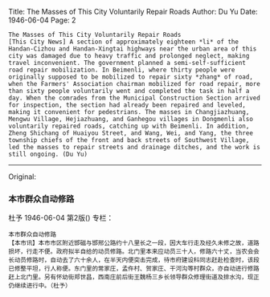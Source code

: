 Title: The Masses of This City Voluntarily Repair Roads
Author: Du Yu
Date: 1946-06-04
Page: 2

    The Masses of This City Voluntarily Repair Roads
    [This City News] A section of approximately eighteen *li* of the Handan-Cizhou and Handan-Xingtai highways near the urban area of this city was damaged due to heavy traffic and prolonged neglect, making travel inconvenient. The government planned a semi-self-sufficient road repair mobilization. In Beimenli, where thirty people were originally supposed to be mobilized to repair sixty *zhang* of road, when the Farmers' Association chairman mobilized for road repair, more than sixty people voluntarily went and completed the task in half a day. When the comrades from the Municipal Construction Section arrived for inspection, the section had already been repaired and leveled, making it convenient for pedestrians. The masses in Changjiazhuang, Mengwu Village, Hejiazhuang, and Ganhegou villages in Dongmenli also voluntarily repaired roads, catching up with Beimenli. In addition, Zheng Shichang of Huaiyou Street, and Wang, Wei, and Yang, the three township chiefs of the front and back streets of Southwest Village, led the masses to repair streets and drainage ditches, and the work is still ongoing. (Du Yu)



<hr /> 

Original: 


### 本市群众自动修路
杜予
1946-06-04
第2版()
专栏：

    本市群众自动修路
    【本市讯】本市市区附近邯磁与邯邢公路约十八里长之一段，因大车行走及经久未修之故，道路损坏，行走不便。政府拟半自给的动员修路。北门里本来应动员三十人，修路六十丈，当农会会长动员修路时，自动去了六十余人，在半天内便突击完成，待市府建设科同志赶赴检查时，该段已修整平坦，行人称便。东门里的常家庄，孟仵村、贺家庄、干河沟等村群众，亦自动进行修路赶上北门里。另有怀幼街郑世昌，西南庄前后街王魏杨三乡长领导群众修理街道及排水沟，现正仍继续进行中。（杜予）
